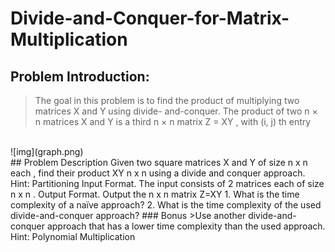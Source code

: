 # Divide-and-Conquer-for-Matrix-Multiplication

## Problem Introduction:
>The goal in this problem is to find the product of multiplying two matrices X and Y using divide-
and-conquer.
The product of two n × n matrices X and Y is a third n × n matrix Z = XY , with (i, j) th entry
<br>
![img](graph.png)
<br>
## Problem Description
Given two square matrices X and Y of size n x n each , find their product XY n x n using a
divide and conquer approach. Hint: Partitioning
Input Format. The input consists of 2 matrices each of size n x n .
Output Format. Output the n x n matrix Z=XY
1. What is the time complexity of a naïve approach?
2. What is the time complexity of the used divide-and-conquer approach?
### Bonus
>Use another divide-and-conquer approach that has a lower time complexity than the used
approach. Hint: Polynomial Multiplication
